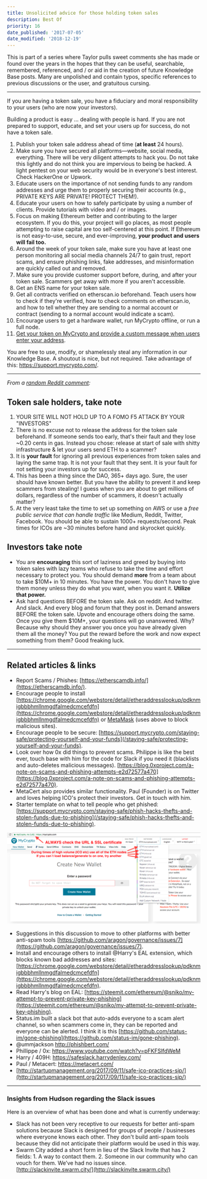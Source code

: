 ```yaml
---
title: Unsolicited advice for those holding token sales
description: Best Of
priority: 16
date_published: '2017-07-05'
date_modified: '2018-12-19'
---
```


This is part of a series where Taylor pulls sweet comments she has made or found over the years in the hopes that they can be useful, searchable, remembered, referenced, and / or aid in the creation of future Knowledge Base posts. Many are unpolished and contain typos, specific references to previous discussions or the user, and gratuitous cursing.

---

If you are having a token sale, you have a fiduciary and moral responsibility to your users (who are now your investors).

Building a product is easy ... dealing with people is hard. If you are not prepared to support, educate, and set your users up for success, do not have a token sale.

1. Publish your token sale address ahead of time (**at least** 24 hours).
2. Make sure you have secured all platforms—website, social media, everything. There will be very diligent attempts to hack you. Do not take this lightly and do not think you are impervious to being be hacked. A light pentest on your web security would be in everyone's best interest. Check HackerOne or Upwork.
3. Educate users on the importance of not sending funds to any random addresses and urge them to properly securing their accounts (e.g., PRIVATE KEYS ARE PRIVATE! PROTECT THEM!).
4. Educate your users on how to safely participate by using a number of clients. Provide tutorials with video and / or images.
5. Focus on making Ethereum better and contributing to the larger ecosystem. If you do this, your project will go places, as most people attempting to raise capital are too self-centered at this point. If Ethereum is not easy-to-use, secure, and ever-improving, **your product and users will fail too.**
6. Around the week of your token sale, make sure you have at least one person monitoring all social media channels 24/7 to gain trust, report scams, and ensure phishing links, fake addresses, and misinformation are quickly called out and removed.
7. Make sure you provide customer support before, during, and after your token sale. Scammers get away with more if you aren't accessible.
8. Get an ENS name for your token sale.
9. Get all contracts verified on etherscan.io beforehand. Teach users how to check if they're verified, how to check comments on etherscan.io, and how to tell whether they are sending to a normal account or contract (sending to a normal account would indicate a scam).
10. Encourage users to get a hardware wallet, run MyCrypto offline, or run a full node.
11. [Get your token on MyCrypto and provide a custom message when users enter your address](/developers/add-token-to-default-list).

You are free to use, modify, or shamelessly steal any information in our Knowledge Base. A shoutout is nice, but not required. Take advantage of this: <https://support.mycrypto.com/>.

---

*From a [random Reddit comment](https://www.reddit.com/r/ethtrader/comments/6c4np8/psa_another_8_eth_gone_to_a_scammer_during_storj/dhrybvx/):*

## Token sale holders, take note

1. YOUR SITE WILL NOT HOLD UP TO A FOMO F5 ATTACK BY YOUR "INVESTORS"
2. There is no excuse not to release the address for the token sale beforehand. If someone sends too early, that's their fault and they lose ~0.20 cents in gas. Instead you chose: release at start of sale with shitty infrastructure & let your users send ETH to a scammer?
3. It is **your fault** for ignoring all previous experiences from token sales and laying the same trap. It is not your fault that they sent. It is your fault for not setting your investors up for success.
4. This has been a thing since the DAO, 365+ days ago. Sure, the user should have known better. But you have the ability to prevent it and keep scammers from stealing! I guess when you are about to get millions of dollars, regardless of the number of scammers, it doesn't actually matter?
5. At the very least take the time to set up something on AWS or use a *free public service that can handle traffic* like Medium, Reddit, Twitter, Facebook. You should be able to sustain 1000+ requests/second. Peak times for ICOs are ~30 minutes before hand and skyrocket quickly.

## Investors take note

* You are **encouraging** this sort of laziness and greed by buying into token sales with lazy teams who refuse to take the time and effort necessary to protect you. You should demand **more** from a team about to take $10M+ in 10 minutes. You have the power. You don't have to give them money unless they do what you want, when you want it. **Utilize that power.**
* Ask hard questions BEFORE the token sale. Ask on reddit. And twitter. And slack. And every blog and forum that they post in. Demand answers BEFORE the token sale. Upvote and encourage others doing the same. Once you give them $10M+, your questions will go unanswered. Why? Because why should they answer you once you have already given them all the money? You put the reward before the work and now expect something from them? Good freaking luck.

---

## Related articles & links

* Report Scams / Phishes: [https://etherscamdb.info/](https://etherscamdb.info/).
* Encourage people to install [https://chrome.google.com/webstore/detail/etheraddresslookup/pdknmigbbbhmllnmgdfalmedcmcefdfn](https://chrome.google.com/webstore/detail/etheraddresslookup/pdknmigbbbhmllnmgdfalmedcmcefdfn) or [MetaMask](https://chrome.google.com/webstore/detail/metamask/nkbihfbeogaeaoehlefnkodbefgpgknn) (uses above to block malicious sites).
* Encourage people to be secure: [https://support.mycrypto.com/staying-safe/protecting-yourself-and-your-funds](/staying-safe/protecting-yourself-and-your-funds).
* Look over how 0x did things to prevent scams. Philippe is like the best ever, touch base with him for the code for Slack if you need it (blacklists and auto-deletes malicious messages). [https://blog.0xproject.com/a-note-on-scams-and-phishing-attempts-e2d72577a470](https://blog.0xproject.com/a-note-on-scams-and-phishing-attempts-e2d72577a470).
* MetaCert also provides similar functionality. Paul (Founder) is on Twitter and loves helping ICO's protect their investors. Get in touch with him.
* Starter template on what to tell people who get phished: [https://support.mycrypto.com/staying-safe/phish-hacks-thefts-and-stolen-funds-due-to-phishing](/staying-safe/phish-hacks-thefts-and-stolen-funds-due-to-phishing).

![Unsolicited Advice](../../assets/general-knowledge/investing-icos-tokens/unsolicited-advice-for-those-holding-token-sales/unsolicited-advice-1.png)

* Suggestions in this discussion to move to other platforms with better anti-spam tools [https://github.com/aragon/governance/issues/7](https://github.com/aragon/governance/issues/7).
* Install and encourage others to install @Harry's EAL extension, which blocks known bad addresses and sites: [https://chrome.google.com/webstore/detail/etheraddresslookup/pdknmigbbbhmllnmgdfalmedcmcefdfn](https://chrome.google.com/webstore/detail/etheraddresslookup/pdknmigbbbhmllnmgdfalmedcmcefdfn).
* Read Harry's blog on EAL: [https://steemit.com/ethereum/@sniko/my-attempt-to-prevent-private-key-phishing](https://steemit.com/ethereum/@sniko/my-attempt-to-prevent-private-key-phishing).
* Status.im built a slack bot that auto-adds everyone to a scam alert channel, so when scammers come in, they can be reported and everyone can be alerted. I think it is this [https://github.com/status-im/gone-phishing](https://github.com/status-im/gone-phishing).
* @ummjackson <http://phishbert.com/>
* Phillippe / 0x: <https://www.youtube.com/watch?v=pFKFSlfdWeM>
* Harry / 409H: <https://safeslack.harrydenley.com/>
* Paul / Metacert: <https://metacert.com/>
* [http://startupmanagement.org/2017/09/11/safe-ico-practices-sip/](http://startupmanagement.org/2017/09/11/safe-ico-practices-sip/)

---

### Insights from Hudson regarding the Slack issues

Here is an overview of what has been done and what is currently underway:

* Slack has not been very receptive to our requests for better anti-spam solutions because Slack is designed for groups of people / businesses where everyone knows each other. They don't build anti-spam tools because they did not anticipate their platform would be used in this way.
* Swarm City added a short form in lieu of the Slack Invite that has 2 fields: 1. A way to contact them. 2. Someone in our community who can vouch for them. We’ve had no issues since. [http://slackinvite.swarm.city/](http://slackinvite.swarm.city/)
